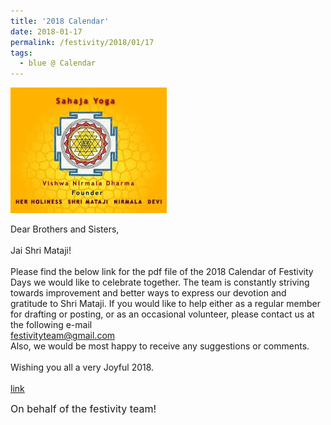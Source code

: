 ```yaml
---
title: '2018 Calendar'
date: 2018-01-17
permalink: /festivity/2018/01/17
tags:
  - blue @ Calendar
---
```


![PICTURE 1](/images/image1.png)

Dear Brothers and Sisters,<br>
<br>
Jai Shri Mataji!<br>
<br>
Please find the below link for the pdf file of the 2018 Calendar of Festivity Days we would like to celebrate together. The team is constantly striving towards improvement and better ways to express our devotion and gratitude to Shri Mataji. If you would like to help either as a regular member for drafting or posting,  or as an occasional volunteer, please contact us at the following e-mail<br>
<font color="DarkBlue">festivityteam@gmail.com</font><br>
Also, we would be most happy to receive any suggestions or comments.<br>
<br>
Wishing you all a very Joyful 2018.<br>
<br>
<a href="https://drive.google.com/file/d/10nHoSAkRzynzi-sYoN6ywwLn9QbUPEnH/view"> link</a>

<p>
<font size="+0">On behalf of the festivity team!</font>
</p>


